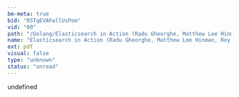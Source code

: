 ```yaml
---
bm-meta: true
bid: "RSTqEVAFwllUsPom"
vid: "00"
path: "/Golang/Elasticsearch in Action (Radu Gheorghe, Matthew Lee Hinman, Roy Russo) (Z-Library).pdf"
name: "Elasticsearch in Action (Radu Gheorghe, Matthew Lee Hinman, Roy Russo) (Z-Library)"
ext: pdf
visual: false
type: "unknown"
status: "unread"
---
```

undefined